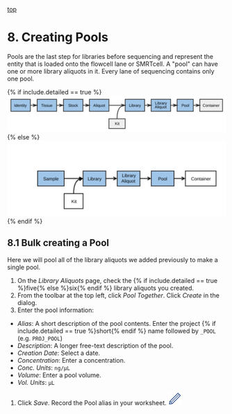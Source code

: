 <a name="libraries-library-aliquots-to-pools"  href="#" id="toplink">top</a>

# 8. Creating Pools

Pools are the last step for libraries before sequencing and represent the
entity that is loaded onto the flowcell lane or SMRTcell. A "pool" can have one or more
library aliquots in it. Every lane of sequencing contains only one pool.

{% if include.detailed == true %}
<img src="pics/flow-pool.svg"/>
{% else %}
<img src="pics/plain-flow-pool.svg"/>
{% endif %}

## 8.1 Bulk creating a Pool

Here we will pool all of the library aliquots we added previously to make a single pool.

1. On the _Library Aliquots_ page, check the {% if include.detailed == true %}five{% else %}six{% endif %} library
   aliquots you created.
1. From the toolbar at the top left, click _Pool Together_. Click _Create_ in the dialog.
1. Enter the pool information:
  * _Alias_: A short description of the pool contents. Enter the project
    {% if include.detailed == true %}short{% endif %} name followed by `_POOL`
    (e.g. `PROJ_POOL`)
  * _Description_: A longer free-text description of the pool.
  * _Creation Date_: Select a date.
  * _Concentration_: Enter a concentration.
  * _Conc. Units_: `ng/µL`
  * _Volume_: Enter a pool volume.
  * _Vol. Units_: `µL`
1. Click _Save_. Record the Pool alias in your worksheet. <img src="pics/blue_pencil.png">
